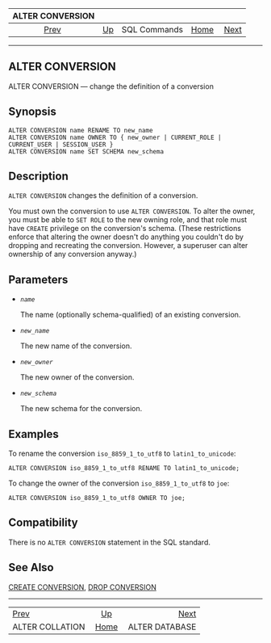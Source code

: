 <!--?xml version="1.0" encoding="UTF-8" standalone="no"?-->

|                  ALTER CONVERSION                  |                                        |              |                                                       |                                                  |
| :------------------------------------------------: | :------------------------------------- | :----------: | ----------------------------------------------------: | -----------------------------------------------: |
| [Prev](sql-altercollation.html "ALTER COLLATION")  | [Up](sql-commands.html "SQL Commands") | SQL Commands | [Home](index.html "PostgreSQL 17devel Documentation") |  [Next](sql-alterdatabase.html "ALTER DATABASE") |

***

## ALTER CONVERSION

ALTER CONVERSION — change the definition of a conversion

## Synopsis

    ALTER CONVERSION name RENAME TO new_name
    ALTER CONVERSION name OWNER TO { new_owner | CURRENT_ROLE | CURRENT_USER | SESSION_USER }
    ALTER CONVERSION name SET SCHEMA new_schema

## Description

`ALTER CONVERSION` changes the definition of a conversion.

You must own the conversion to use `ALTER CONVERSION`. To alter the owner, you must be able to `SET ROLE` to the new owning role, and that role must have `CREATE` privilege on the conversion's schema. (These restrictions enforce that altering the owner doesn't do anything you couldn't do by dropping and recreating the conversion. However, a superuser can alter ownership of any conversion anyway.)

## Parameters

* *`name`*

    The name (optionally schema-qualified) of an existing conversion.

* *`new_name`*

    The new name of the conversion.

* *`new_owner`*

    The new owner of the conversion.

* *`new_schema`*

    The new schema for the conversion.

## Examples

To rename the conversion `iso_8859_1_to_utf8` to `latin1_to_unicode`:

    ALTER CONVERSION iso_8859_1_to_utf8 RENAME TO latin1_to_unicode;

To change the owner of the conversion `iso_8859_1_to_utf8` to `joe`:

    ALTER CONVERSION iso_8859_1_to_utf8 OWNER TO joe;

## Compatibility

There is no `ALTER CONVERSION` statement in the SQL standard.

## See Also

[CREATE CONVERSION](sql-createconversion.html "CREATE CONVERSION"), [DROP CONVERSION](sql-dropconversion.html "DROP CONVERSION")

***

|                                                    |                                                       |                                                  |
| :------------------------------------------------- | :---------------------------------------------------: | -----------------------------------------------: |
| [Prev](sql-altercollation.html "ALTER COLLATION")  |         [Up](sql-commands.html "SQL Commands")        |  [Next](sql-alterdatabase.html "ALTER DATABASE") |
| ALTER COLLATION                                    | [Home](index.html "PostgreSQL 17devel Documentation") |                                   ALTER DATABASE |
